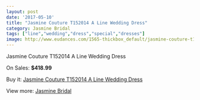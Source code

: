 ```yaml
---
layout: post
date: '2017-05-10'
title: "Jasmine Couture T152014 A Line Wedding Dress"
category: Jasmine Bridal
tags: ["line","wedding","dress","special","dresses"]
image: http://www.eudances.com/1565-thickbox_default/jasmine-couture-t152014-a-line-wedding-dress.jpg
---
```

Jasmine Couture T152014 A Line Wedding Dress

On Sales: **$418.99**
<a href="https://www.eudances.com/en/jasmine-bridal/551-jasmine-couture-t152014-a-line-wedding-dress.html"><amp-img layout="responsive" width="600" height="600" src="//www.eudances.com/1565-thickbox_default/jasmine-couture-t152014-a-line-wedding-dress.jpg" alt="Jasmine Couture T152014 A Line Wedding Dress 0" /></a>
<a href="https://www.eudances.com/en/jasmine-bridal/551-jasmine-couture-t152014-a-line-wedding-dress.html"><amp-img layout="responsive" width="600" height="600" src="//www.eudances.com/1566-thickbox_default/jasmine-couture-t152014-a-line-wedding-dress.jpg" alt="Jasmine Couture T152014 A Line Wedding Dress 1" /></a>

Buy it: [Jasmine Couture T152014 A Line Wedding Dress](https://www.eudances.com/en/jasmine-bridal/551-jasmine-couture-t152014-a-line-wedding-dress.html "Jasmine Couture T152014 A Line Wedding Dress")

View more: [Jasmine Bridal](https://www.eudances.com/en/6-jasmine-bridal "Jasmine Bridal")